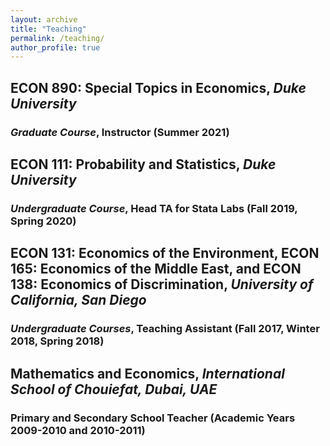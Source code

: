 ```yaml
---
layout: archive
title: "Teaching"
permalink: /teaching/
author_profile: true
---
```


## ECON 890: Special Topics in Economics, *Duke University*
### *Graduate Course*, Instructor (Summer 2021)

## ECON 111: Probability and Statistics, *Duke University*
### *Undergraduate Course*, Head TA for Stata Labs (Fall 2019, Spring 2020)

## ECON 131: Economics of the Environment, ECON 165: Economics of the Middle East, and ECON 138: Economics of Discrimination, *University of California, San Diego*
### *Undergraduate Courses*, Teaching Assistant (Fall 2017, Winter 2018, Spring 2018)

## Mathematics and Economics, *International School of Chouiefat, Dubai, UAE*
### Primary and Secondary School Teacher (Academic Years 2009-2010 and 2010-2011)
